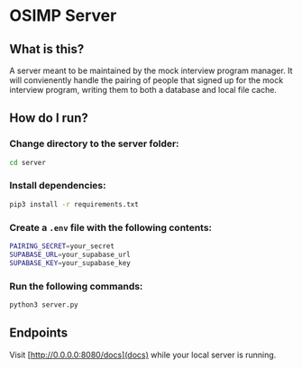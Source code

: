 # OSIMP Server

## What is this?

A server meant to be maintained by the mock interview program manager. It will convienently handle the pairing of people that signed up for the mock interview program, writing them to both a database and local file cache.

## How do I run?

### Change directory to the server folder:

```bash
cd server
```

### Install dependencies:

```bash
pip3 install -r requirements.txt
```

### Create a `.env` file with the following contents:

```bash
PAIRING_SECRET=your_secret
SUPABASE_URL=your_supabase_url
SUPABASE_KEY=your_supabase_key
```

### Run the following commands:

```bash
python3 server.py
```

## Endpoints

Visit [http://0.0.0.0:8080/docs](docs) while your local server is running.

